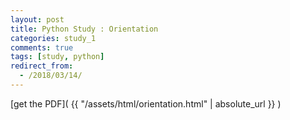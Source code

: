 ```yaml
---
layout: post
title: Python Study : Orientation
categories: study_1
comments: true
tags: [study, python]
redirect_from:
  - /2018/03/14/
---
```


[get the PDF]( {{ "/assets/html/orientation.html" | absolute_url }} )
